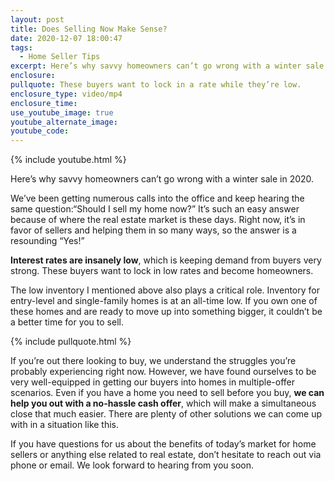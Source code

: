 ```yaml
---
layout: post
title: Does Selling Now Make Sense?
date: 2020-12-07 18:00:47
tags:
  - Home Seller Tips
excerpt: Here’s why savvy homeowners can’t go wrong with a winter sale in 2020.
enclosure:
pullquote: These buyers want to lock in a rate while they’re low.
enclosure_type: video/mp4
enclosure_time:
use_youtube_image: true
youtube_alternate_image:
youtube_code:
---
```


{% include youtube.html %}

Here’s why savvy homeowners can’t go wrong with a winter sale in 2020.

We’ve been getting numerous calls into the office and keep hearing the same question:“Should I sell my home now?” It’s such an easy answer because of where the real estate market is these days. Right now, it’s in favor of sellers and helping them in so many ways, so the answer is a resounding “Yes\!”

**Interest rates are insanely low**, which is keeping demand from buyers very strong. These buyers want to lock in low rates and become homeowners.

The low inventory I mentioned above also plays a critical role. Inventory for entry-level and single-family homes is at an all-time low. If you own one of these homes and are ready to move up into something bigger, it couldn’t be a better time for you to sell.

{% include pullquote.html %}

If you’re out there looking to buy, we understand the struggles you’re probably experiencing right now. However, we have found ourselves to be very well-equipped in getting our buyers into homes in multiple-offer scenarios. Even if you have a home you need to sell before you buy, **we can help you out with a no-hassle cash offer**, which will make a simultaneous close that much easier. There are plenty of other solutions we can come up with in a situation like this.

If you have questions for us about the benefits of today’s market for home sellers or anything else related to real estate, don’t hesitate to reach out via phone or email. We look forward to hearing from you soon.